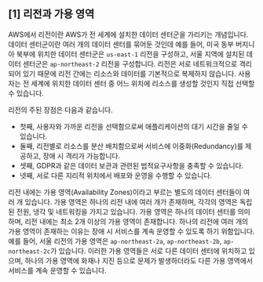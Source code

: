 ## [1] 리전과 가용 영역

AWS에서 리전이란 AWS가 전 세계에 설치한 데이터 센터군을 가리키는
개념입니다. 데이터 센터군이란 여러 개의 데이터 센터를 묶어둔 것인데 예를
들어, 미국 동부 버지니아 북부에 위치한 데이터 센터군은 `us-east-1`
리전을 구성하고, 서울 지역에 설치된 데이터 센터군은
`ap-northeast-2` 리전을 구성합니다. 리전은 서로 네트워크적으로
격리되어 있기 때문에 리전 간에는 리소스와 데이터를 기본적으로 복제하지
않습니다. 사용자는 전 세계에 위치한 데이터 센터 중 어느 위치에 리소스를
생성할 것인지 직접 선택할 수 있습니다.

리전의 주된 장점은 다음과 같습니다.

- 첫째, 사용자와 가까운 리전을 선택함으로써 애플리케이션의 대기 시간을 줄일 수 있습니다.
- 둘째, 리전별로 리소스를 분산 배치함으로써 서비스에 이중화(Redundancy)를 제공하고, 장애 시 격리가 가능합니다.
- 셋째, GDPR과 같은 데이터 보관과 관련된 법적요구사항을 충족할 수 있습니다.
- 넷째, 서로 다른 지리적 위치에서 배포와 운영을 수행할 수 있습니다.

리전 내에는 가용 영역(Availability Zones)이라고 부르는 별도의 데이터
센터들이 여러 개 있습니다. 가용 영역은 하나의 리전 내에 여러 개가
존재하며, 각각의 영역은 독립된 전원, 냉각 및 네트워킹을 가지고 있습니다.
가용 영역은 하나의 데이터 센터를 의미하며, 리전 내에는 최소 2개 이상의
가용 영역이 존재합니다. 하나의 리전에 여러 개의 가용 영역이 존재하는
이유는 장애 시 서비스를 계속 운영할 수 있도록 하기 위함입니다. 예를
들어, 서울 리전의 가용 영역은 `ap-northeast-2a`, `ap-northeast-2b`,
`ap-northeast-2c`가 있습니다. 이러한 가용 영역들은 서로 다른 데이터
센터에 위치하고 있으며, 하나의 가용 영역에 화재나 지진 등으로 문제가
발생하더라도 다른 가용 영역에서 서비스를 계속 운영할 수 있습니다.
